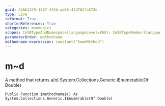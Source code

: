```yaml
---
guid: 516b1379-1387-445b-aa65-47d762fa872e
type: Live
reformat: True
shortenReferences: True
categories: mnemonics
scopes: InVBTypeAndNamespace(languageLevel=Vb8); InVBTypeMember(languageLevel=Vb8)
parameterOrder: methodname
methodname-expression: constant("SomeMethod")
---
```


# m~d

A method that returns a(n) System.Collections.Generic.IEnumerable(Of Double)

```
Public Function $methodname$() As System.Collections.Generic.IEnumerable(Of Double)
```
